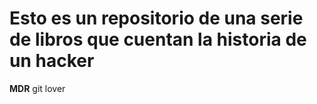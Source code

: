 
# Esto es un repositorio de una serie de libros que cuentan la historia de un hacker

**MDR** git lover
